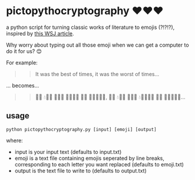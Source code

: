 pictopythocryptography ❤️❤️❤️
======================

a python script for turning classic works of literature to emojis (?!?!?), inspired by [this WSJ article](http://blogs.wsj.com/japanrealtime/2015/11/19/meet-the-author-who-translates-classic-literature-into-emoji/).

Why worry about typing out all those emoji when we can get a computer to do it for us? 😊

For example:

>> It was the best of times, it was the worst of times...

... becomes...

>> 🍦🌲 💧🍎🐍 🌲🎩🐘 🎱🐘🐍🌲 🏢🐸 🌲🍦🐵🐘🐍, 🍦🌲 💧🍎🐍 🌲🎩🐘 💧🏢🏃🐍🌲 🏢🐸 🌲🍦🐵🐘🐍...


usage
---

``
python pictopythocryptography.py [input] [emoji] [output]
``

where:

* input is your input text (defaults to input.txt)
* emoji is a text file containing emojis seperated by line breaks, corresponding to each letter you want replaced (defaults to emoji.txt)
* output is the text file to write to (defaults to output.txt)
